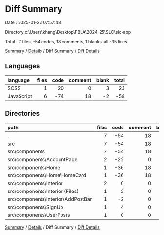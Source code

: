 # Diff Summary

Date : 2025-01-23 07:57:48

Directory c:\\Users\\khang\\Desktop\\FBLA\\2024-25\\SLC\\slc-app

Total : 7 files,  -54 codes, 18 comments, 1 blanks, all -35 lines

[Summary](results.md) / [Details](details.md) / Diff Summary / [Diff Details](diff-details.md)

## Languages
| language | files | code | comment | blank | total |
| :--- | ---: | ---: | ---: | ---: | ---: |
| SCSS | 1 | 20 | 0 | 3 | 23 |
| JavaScript | 6 | -74 | 18 | -2 | -58 |

## Directories
| path | files | code | comment | blank | total |
| :--- | ---: | ---: | ---: | ---: | ---: |
| . | 7 | -54 | 18 | 1 | -35 |
| src | 7 | -54 | 18 | 1 | -35 |
| src\\components | 7 | -54 | 18 | 1 | -35 |
| src\\components\\AccountPage | 2 | -22 | 0 | 3 | -19 |
| src\\components\\Home | 1 | -36 | 18 | -2 | -20 |
| src\\components\\Home\\HomeCard | 1 | -36 | 18 | -2 | -20 |
| src\\components\\Interior | 2 | 0 | 0 | -1 | -1 |
| src\\components\\Interior (Files) | 1 | 2 | 0 | 1 | 3 |
| src\\components\\Interior\\AddPostBar | 1 | -2 | 0 | -2 | -4 |
| src\\components\\SignUp | 1 | 4 | 0 | 2 | 6 |
| src\\components\\UserPosts | 1 | 0 | 0 | -1 | -1 |

[Summary](results.md) / [Details](details.md) / Diff Summary / [Diff Details](diff-details.md)